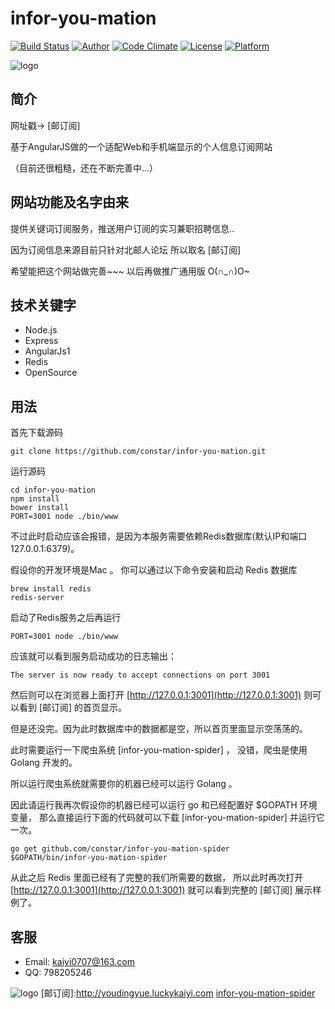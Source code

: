 # infor-you-mation

[![Build Status](https://travis-ci.org/constar/infor-you-mation.png?branch=master)](https://travis-ci.org/constar/infor-you-mation)
[![Author](https://img.shields.io/badge/author-@constar-blue.svg?style=flat)](https://github.com/constar) 
[![Code Climate](https://codeclimate.com/github/constar/infor-you-mation/badges/gpa.svg)](https://codeclimate.com/github/constar/infor-you-mation)
[![License](https://img.shields.io/badge/license-MIT-yellow.svg?style=flat)](http://constar.mit-license.org)
[![Platform](https://img.shields.io/badge/platform-Linux,%20OS%20X,%20Windows-green.svg?style=flat)](https://github.com/constar/infor-you-mation)

![logo](http://7xloce.com1.z0.glb.clouddn.com/udylogo.png)

## 简介

网址戳→ [邮订阅]

基于AngularJS做的一个适配Web和手机端显示的个人信息订阅网站

（目前还很粗糙，还在不断完善中...）

## 网站功能及名字由来  

提供关键词订阅服务，推送用户订阅的实习兼职招聘信息..

因为订阅信息来源目前只针对北邮人论坛 
所以取名 [邮订阅]  

希望能把这个网站做完善~~~
以后再做推广通用版 O(∩\_∩)O~

## 技术关键字

+ Node.js
+ Express
+ AngularJs1
+ Redis
+ OpenSource

## 用法

首先下载源码

```
git clone https://github.com/constar/infor-you-mation.git
```

运行源码

```
cd infor-you-mation
npm install
bower install
PORT=3001 node ./bin/www
```

不过此时启动应该会报错，是因为本服务需要依赖Redis数据库(默认IP和端口 127.0.0.1:6379)。

假设你的开发环境是Mac 。
你可以通过以下命令安装和启动 Redis 数据库

```
brew install redis
redis-server
```

启动了Redis服务之后再运行 

```
PORT=3001 node ./bin/www
```

应该就可以看到服务启动成功的日志输出：

```
The server is now ready to accept connections on port 3001
```

然后则可以在浏览器上面打开 [http://127.0.0.1:3001](http://127.0.0.1:3001) 则可以看到 [邮订阅] 的首页显示。

但是还没完。因为此时数据库中的数据都是空，所以首页里面显示空荡荡的。

此时需要运行一下爬虫系统 [infor-you-mation-spider] ，
没错，爬虫是使用 Golang 开发的。

所以运行爬虫系统就需要你的机器已经可以运行 Golang 。

因此请运行我再次假设你的机器已经可以运行 go 和已经配置好 $GOPATH 环境变量，
那么直接运行下面的代码就可以下载 [infor-you-mation-spider] 并运行它一次。

```
go get github.com/constar/infor-you-mation-spider
$GOPATH/bin/infor-you-mation-spider
```

从此之后 Redis 里面已经有了完整的我们所需要的数据，
所以此时再次打开 [http://127.0.0.1:3001](http://127.0.0.1:3001) 
就可以看到完整的 [邮订阅] 展示样例了。

## 客服

+ Email: kaiyi0707@163.com
+ QQ: 798205246

![logo](http://7xloce.com1.z0.glb.clouddn.com/logo.png)
[邮订阅]:http://youdingyue.luckykaiyi.com
[infor-you-mation-spider](https://github.com/constar/infor-you-mation-spider)
